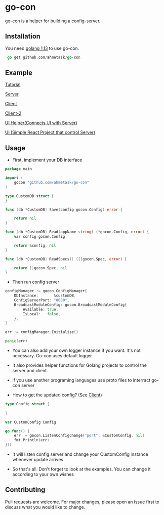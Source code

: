 # go-con

go-con is a helper for building a config-server.

## Installation

You need [golang 1.13](https://golang.org/dl/) to use go-con.


```go
 go get github.com/ahmetask/go-con
```
## Example 
[Tutorial](WIP)

[Server](https://github.com/ahmetask/go-con-ui)

[Client](https://github.com/ahmetask/go-con-client-example)

[Client-2](https://github.com/ahmetask/go-con-client-example-2)

[UI Helper(Connects UI with Server)](https://github.com/ahmetask/go-con-manager)

[UI (Simple React Project that control Server)](https://github.com/ahmetask/go-con-ui)


## Usage
- First, implement your DB interface

```go
package main

import (
	gocon "github.com/ahmetask/go-con"
)

type CustomDB struct {
}

func (db *CustomDB) Save(config gocon.Config) error {

	return nil
}

func (db *CustomDB) Read(appName string) (*gocon.Config, error) {
	var config gocon.Config

	return &config, nil
}

func (db *CustomDB) ReadSpecs() ([]gocon.Spec, error) {

	return []gocon.Spec, nil
}


```
- Then run config server

```go
configManager := gocon.ConfigManager{
	DbInstance:       &customDB,
	ConfigServerPort: "8080",
	BroadcastModuleConfig: gocon.BroadcastModuleConfig{
		Available: true,
		IsLocal:   false,
	},
}

err := configManager.Initialize()

panic(err)

```

- You can also add your own logger instance if you want. It's not necessary. Go-con uses default logger

- It also provides helper functions for Golang projects to control the server and client.

- if you use another programing languages use proto files to interract go-con server

- How to get the updated config? (See [Client]())

```go
type Config struct {
	
}

var CustomConfig Config

go func() {
	err := gocon.ListenConfigChange("port", &CustomConfig, nil)
	fmt.Println(err)
}()
```
- It will listen config server and change your CustomConfig instance whenever update arrives.

- So that's all. Don't forget to look at the examples. You can change it according to your own wishes

## Contributing
Pull requests are welcome. For major changes, please open an issue first to discuss what you would like to change.